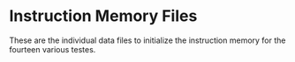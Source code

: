 # Instruction Memory Files
These are the individual data files to initialize the instruction memory for the fourteen various testes.

